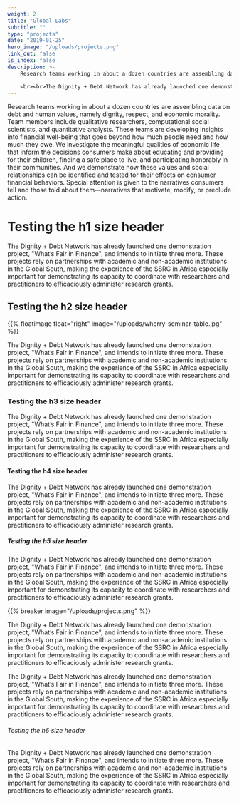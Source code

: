 ```yaml
---
weight: 2
title: "Global Labs"
subtitle: ""
type: "projects"
date: "2019-01-25"
hero_image: "/uploads/projects.png"
link_out: false
is_index: false
description: >-
    Research teams working in about a dozen countries are assembling data on debt and human values, namely dignity, respect, and economic morality. Team members include qualitative researchers, computational social scientists, and quantitative analysts. These teams are developing insights into financial well-being that goes beyond how much people need and how much they owe. We investigate the meaningful qualities of economic life that inform the decisions consumers make about educating and providing for their children, finding a safe place to live, and participating honorably in their communities. And we demonstrate how these values and social relationships can be identified and tested for their effects on consumer financial behaviors. Special attention is given to the narratives consumers tell and those told about them—narratives that motivate, modify, or preclude action.

    <br><br>The Dignity + Debt Network has already launched one demonstration project, "What’s Fair in Finance", and intends to initiate three more. These projects rely on partnerships with academic and non-academic institutions in the Global South, making the experience of the SSRC in Africa especially important for demonstrating its capacity to coordinate with researchers and practitioners to efficaciously administer research grants.
---
```


Research teams working in about a dozen countries are assembling data on debt and human values, namely dignity, respect, and economic morality. Team members include qualitative researchers, computational social scientists, and quantitative analysts. These teams are developing insights into financial well-being that goes beyond how much people need and how much they owe. We investigate the meaningful qualities of economic life that inform the decisions consumers make about educating and providing for their children, finding a safe place to live, and participating honorably in their communities. And we demonstrate how these values and social relationships can be identified and tested for their effects on consumer financial behaviors. Special attention is given to the narratives consumers tell and those told about them—narratives that motivate, modify, or preclude action.  

# Testing the h1 size header

The Dignity + Debt Network has already launched one demonstration project, "What’s Fair in Finance", and intends to initiate three more. These projects rely on partnerships with academic and non-academic institutions in the Global South, making the experience of the SSRC in Africa especially important for demonstrating its capacity to coordinate with researchers and practitioners to efficaciously administer research grants.

## Testing the h2 size header

{{% floatimage float="right" image="/uploads/wherry-seminar-table.jpg" %}}

The Dignity + Debt Network has already launched one demonstration project, "What’s Fair in Finance", and intends to initiate three more. These projects rely on partnerships with academic and non-academic institutions in the Global South, making the experience of the SSRC in Africa especially important for demonstrating its capacity to coordinate with researchers and practitioners to efficaciously administer research grants.

### Testing the h3 size header

The Dignity + Debt Network has already launched one demonstration project, "What’s Fair in Finance", and intends to initiate three more. These projects rely on partnerships with academic and non-academic institutions in the Global South, making the experience of the SSRC in Africa especially important for demonstrating its capacity to coordinate with researchers and practitioners to efficaciously administer research grants.

#### Testing the h4 size header

The Dignity + Debt Network has already launched one demonstration project, "What’s Fair in Finance", and intends to initiate three more. These projects rely on partnerships with academic and non-academic institutions in the Global South, making the experience of the SSRC in Africa especially important for demonstrating its capacity to coordinate with researchers and practitioners to efficaciously administer research grants.

##### Testing the h5 size header

The Dignity + Debt Network has already launched one demonstration project, "What’s Fair in Finance", and intends to initiate three more. These projects rely on partnerships with academic and non-academic institutions in the Global South, making the experience of the SSRC in Africa especially important for demonstrating its capacity to coordinate with researchers and practitioners to efficaciously administer research grants.


{{% breaker image="/uploads/projects.png" %}}

The Dignity + Debt Network has already launched one demonstration project, "What’s Fair in Finance", and intends to initiate three more. These projects rely on partnerships with academic and non-academic institutions in the Global South, making the experience of the SSRC in Africa especially important for demonstrating its capacity to coordinate with researchers and practitioners to efficaciously administer research grants.

The Dignity + Debt Network has already launched one demonstration project, "What’s Fair in Finance", and intends to initiate three more. These projects rely on partnerships with academic and non-academic institutions in the Global South, making the experience of the SSRC in Africa especially important for demonstrating its capacity to coordinate with researchers and practitioners to efficaciously administer research grants.

###### Testing the h6 size header

The Dignity + Debt Network has already launched one demonstration project, "What’s Fair in Finance", and intends to initiate three more. These projects rely on partnerships with academic and non-academic institutions in the Global South, making the experience of the SSRC in Africa especially important for demonstrating its capacity to coordinate with researchers and practitioners to efficaciously administer research grants.

